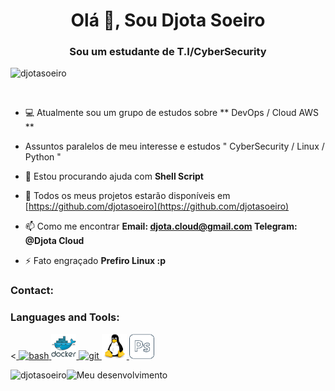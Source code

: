 <h1 align="center">Olá 👋, Sou Djota Soeiro</h1>
<h3 align="center">Sou um estudante de T.I/CyberSecurity</h3>

<p align="left"> <img src="https://komarev.com/ghpvc/?username=djotasoeiro&label=Profile%20views&color=0e75b6&style=flat" alt="djotasoeiro" /> </p>

<p align="left"> <a href="https://twitter.com/" target="blank"><img src="https://img.shields.io/twitter/follow/?logo=twitter&style=for-the-badge" alt="" /></a> </p>


- 💻 Atualmente sou um grupo de estudos sobre ** DevOps / Cloud AWS **

- Assuntos paralelos de meu interesse e estudos " CyberSecurity / Linux / Python "


- 🤝 Estou procurando ajuda com **Shell Script**

- 👨‍ Todos os meus projetos estarão disponíveis em [https://github.com/djotasoeiro](https://github.com/djotasoeiro)

- 📫 Como me encontrar **Email: djota.cloud@gmail.com Telegram: @Djota Cloud**

- ⚡ Fato engraçado **Prefiro Linux :p**

<h3 align="left">Contact:</h3>

<p align="left">

</p>
<h3 align="left">Languages and Tools:</h3>
<p align="left"> <<a href="https://www.gnu.org/software/bash/" target="_blank"> <img src="https://www.vectorlogo.zone/logos/gnu_bash/gnu_bash-icon.svg" alt="bash" width="40" height="40"/> </a> <a href="https://www.docker.com/" target="_blank"> <img src="https://raw.githubusercontent.com/devicons/devicon/master/icons/docker/docker-original-wordmark.svg" alt="docker" width="40" height="40"/> </a> <a href="https://git-scm.com/" target="_blank"> <img src="https://www.vectorlogo.zone/logos/git-scm/git-scm-icon.svg" alt="git" width="40" height="40"/> </a> <a href="https://www.linux.org/" target="_blank"> <img src="https://raw.githubusercontent.com/devicons/devicon/master/icons/linux/linux-original.svg" alt="linux" width="40" height="40"/> </a> <a href="https://www.photoshop.com/en" target="_blank"> <img src="https://raw.githubusercontent.com/devicons/devicon/master/icons/photoshop/photoshop-line.svg" alt="photoshop" width="40" height="40"/> </a> </p>
<p><img align="left" src="https://github-readme-stats.vercel.app/api/top-langs?username=djotasoeiro&show_icons=true&locale=en&layout=compact" alt="djotasoeiro" /></p>

<img title="Meu desenvolvimento" heigth="320" width="350" src="https://github-readme-stats.vercel.app/api?username=djotasoeiro&locale=pt-br&hide=issues&count_private=true&icon_color=871486&title_color=000000&bg_color=ffffff&show_icons=true)"/>